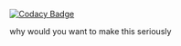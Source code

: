 
[![Codacy Badge](https://api.codacy.com/project/badge/Grade/73a0ca1d1a4044f19a7b5e27a5aac7bb)](https://app.codacy.com/gh/ppotatoo/Penguin?utm_source=github.com&utm_medium=referral&utm_content=ppotatoo/Penguin&utm_campaign=Badge_Grade_Settings)

why would you want to make this seriously

